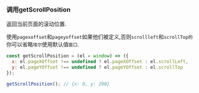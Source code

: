 ### 调用getScrollPosition

返回当前页面的滚动位置. 

使用`pagexoffset`和`pageyoffset`如果他们被定义,否则`scrollleft`和`scrollTop的`你可以省略`埃尔`使用默认值`窗口`. 

```js
const getScrollPosition = (el = window) => ({
  x: el.pageXOffset !== undefined ? el.pageXOffset : el.scrollLeft,
  y: el.pageYOffset !== undefined ? el.pageYOffset : el.scrollTop
});
```

```js
getScrollPosition(); // {x: 0, y: 200}
```